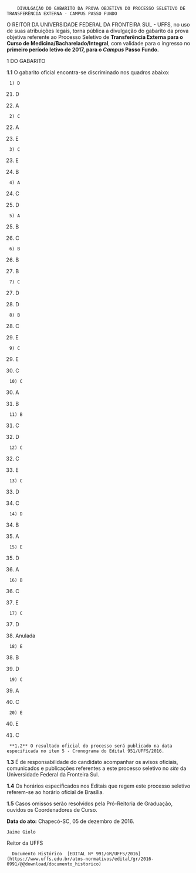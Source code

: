         DIVULGAÇÃO DO GABARITO DA PROVA OBJETIVA DO PROCESSO SELETIVO DE TRANSFERÊNCIA EXTERNA - CAMPUS PASSO FUNDO  

O REITOR DA UNIVERSIDADE FEDERAL DA FRONTEIRA SUL - UFFS, no uso de suas atribuições legais, torna pública a divulgação do gabarito da prova objetiva referente ao Processo Seletivo de **Transferência Externa para o Curso de Medicina/Bacharelado/Integral**, com validade para o ingresso no **primeiro período letivo de 2017, para o *Campus* Passo Fundo.**

 1 DO GABARITO

 **1.1** O gabarito oficial encontra-se discriminado nos quadros abaixo:

     1) D

   21) D

   41) A

     2) C

   22) A

   42) E

     3) C

   23) E

   43) B

     4) A

   24) C

   44) D

     5) A

   25) B

   45) C

     6) B

   26) B

   46) B

     7) C

   27) D

   47) D

     8) B

   28) C

   48) E

     9) C

   29) E

   49) C

     10) C

   30) A

   50) B

     11) B

   31) C

   51) D

     12) C

   32) C

   52) E

     13) C

   33) D

   53) C

     14) D

   34) B

   54) A

     15) E

   35) D

   55) A

     16) B

   36) C

   56) E

     17) C

   37) D

   57) Anulada

     18) E

   38) B

   58) D

     19) C

   39) A

   59) C

     20) E

   40) E

   60) C

     **1.2** O resultado oficial do processo será publicado na data especificada no item 5 - Cronograma do Edital 951/UFFS/2016.

 **1.3** É de responsabilidade do candidato acompanhar os avisos oficiais, comunicados e publicações referentes a este processo seletivo no *site* da Universidade Federal da Fronteira Sul.

 **1.4** Os horários especificados nos Editais que regem este processo seletivo referem-se ao horário oficial de Brasília.

 **1.5** Casos omissos serão resolvidos pela Pró-Reitoria de Graduação, ouvidos os Coordenadores de Curso.

  

   **Data do ato:** Chapecó-SC, 05 de dezembro de 2016.   
 

    Jaime Giolo   
 Reitor da UFFS 

      Documento Histórico  [EDITAL Nº 991/GR/UFFS/2016](https://www.uffs.edu.br/atos-normativos/edital/gr/2016-0991/@@download/documento_historico)     
      